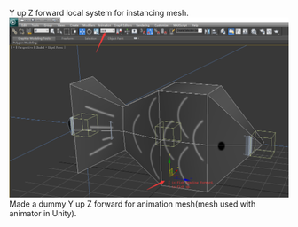 Y up Z forward local system for instancing mesh.  
![Fish](https://github.com/HuaMuLanChina/BoidsDevKit/blob/master/3DMaxFiles/fish.png)
Made a dummy Y up Z forward for animation mesh(mesh used with animator in Unity).  